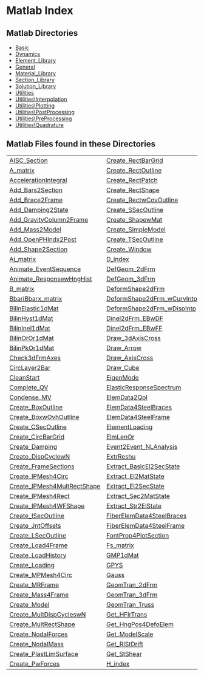 
<a name="_top"></a>
<h1>Matlab Index</h1>
<h2>Matlab Directories</h2>
<ul style="list-style-image:url(./matlabicon.gif)">
<li><a href="Basic/FEDEASLab.html">Basic</a></li><li><a href="Dynamics/FEDEASLab.html">Dynamics</a></li><li><a href="Element_Library/FEDEASLab.html">Element_Library</a></li><li><a href="General/FEDEASLab.html">General</a></li><li><a href="Material_Library/FEDEASLab.html">Material_Library</a></li><li><a href="Section_Library/FEDEASLab.html">Section_Library</a></li><li><a href="Solution_Library/FEDEASLab.html">Solution_Library</a></li><li><a href="Utilities/FEDEASLab.html">Utilities</a></li><li><a href="Utilities/Interpolation/FEDEASLab.html">Utilities\Interpolation</a></li><li><a href="Utilities/Plotting/FEDEASLab.html">Utilities\Plotting</a></li><li><a href="Utilities/PostProcessing/FEDEASLab.html">Utilities\PostProcessing</a></li><li><a href="Utilities/PreProcessing/FEDEASLab.html">Utilities\PreProcessing</a></li><li><a href="Utilities/Quadrature/FEDEASLab.html">Utilities\Quadrature</a></li></ul>
<h2>Matlab Files found in these Directories</h2>
<table width="100%">
		<tr>
				<td><a href="Utilities/PreProcessing/AISC_Section.html" title="Utilities\PreProcessing">AISC_Section</a></td>		<td><a href="Utilities/PreProcessing/Create_RectBarGrid.html" title="Utilities\PreProcessing">Create_RectBarGrid</a></td>		<td><a href="Utilities/Interpolation/Hermite.html" title="Utilities\Interpolation">Hermite</a></td>		<td><a href="Utilities/Plotting/Plot_2dMomntDistr.html" title="Utilities\Plotting">Plot_2dMomntDistr</a></td>	</tr>	<tr>
				<td><a href="Basic/A_matrix.html" title="Basic">A_matrix</a></td>		<td><a href="Utilities/PreProcessing/Create_RectOutline.html" title="Utilities\PreProcessing">Create_RectOutline</a></td>		<td><a href="Utilities/Interpolation/HermiteN.html" title="Utilities\Interpolation">HermiteN</a></td>		<td><a href="Utilities/Plotting/Plot_AxialForces.html" title="Utilities\Plotting">Plot_AxialForces</a></td>	</tr>	<tr>
				<td><a href="Dynamics/AccelerationIntegral.html" title="Dynamics">AccelerationIntegral</a></td>		<td><a href="Utilities/PreProcessing/Create_RectPatch.html" title="Utilities\PreProcessing">Create_RectPatch</a></td>		<td><a href="Section_Library/HomoCircSecw1dMat.html" title="Section_Library">HomoCircSecw1dMat</a></td>		<td><a href="Utilities/Plotting/Plot_BounCond.html" title="Utilities\Plotting">Plot_BounCond</a></td>	</tr>	<tr>
				<td><a href="Utilities/PreProcessing/Add_Bars2Section.html" title="Utilities\PreProcessing">Add_Bars2Section</a></td>		<td><a href="Utilities/PreProcessing/Create_RectShape.html" title="Utilities\PreProcessing">Create_RectShape</a></td>		<td><a href="Section_Library/HomoRectSecw1dMat.html" title="Section_Library">HomoRectSecw1dMat</a></td>		<td><a href="Utilities/Plotting/Plot_DeformedStructure.html" title="Utilities\Plotting">Plot_DeformedStructure</a></td>	</tr>	<tr>
				<td><a href="Utilities/PreProcessing/Add_Brace2Frame.html" title="Utilities\PreProcessing">Add_Brace2Frame</a></td>		<td><a href="Utilities/PreProcessing/Create_RectwCovOutline.html" title="Utilities\PreProcessing">Create_RectwCovOutline</a></td>		<td><a href="Section_Library/HomoWFSecw1dMat.html" title="Section_Library">HomoWFSecw1dMat</a></td>		<td><a href="Utilities/Plotting/Plot_DispPath.html" title="Utilities\Plotting">Plot_DispPath</a></td>	</tr>	<tr>
				<td><a href="General/Add_Damping2State.html" title="General">Add_Damping2State</a></td>		<td><a href="Utilities/PreProcessing/Create_SSecOutline.html" title="Utilities\PreProcessing">Create_SSecOutline</a></td>		<td><a href="Solution_Library/Increment.html" title="Solution_Library">Increment</a></td>		<td><a href="Utilities/Plotting/Plot_EQRecord.html" title="Utilities\Plotting">Plot_EQRecord</a></td>	</tr>	<tr>
				<td><a href="Utilities/PreProcessing/Add_GravityColumn2Frame.html" title="Utilities\PreProcessing">Add_GravityColumn2Frame</a></td>		<td><a href="Utilities/PreProcessing/Create_ShapewMat.html" title="Utilities\PreProcessing">Create_ShapewMat</a></td>		<td><a href="Element_Library/Inel2dFrm_wLHNMYS.html" title="Element_Library">Inel2dFrm_wLHNMYS</a></td>		<td><a href="Utilities/Plotting/Plot_ElemLoading.html" title="Utilities\Plotting">Plot_ElemLoading</a></td>	</tr>	<tr>
				<td><a href="General/Add_Mass2Model.html" title="General">Add_Mass2Model</a></td>		<td><a href="General/Create_SimpleModel.html" title="General">Create_SimpleModel</a></td>		<td><a href="Element_Library/Inel2dFrm_wLPPM.html" title="Element_Library">Inel2dFrm_wLPPM</a></td>		<td><a href="Utilities/Plotting/Plot_ForcDistr.html" title="Utilities\Plotting">Plot_ForcDistr</a></td>	</tr>	<tr>
				<td><a href="Utilities/PostProcessing/Add_OpenPHIndx2Post.html" title="Utilities\PostProcessing">Add_OpenPHIndx2Post</a></td>		<td><a href="Utilities/PreProcessing/Create_TSecOutline.html" title="Utilities\PreProcessing">Create_TSecOutline</a></td>		<td><a href="Element_Library/Inel2dFrm_wOneComp.html" title="Element_Library">Inel2dFrm_wOneComp</a></td>		<td><a href="Utilities/Plotting/Plot_Hinge4Elem.html" title="Utilities\Plotting">Plot_Hinge4Elem</a></td>	</tr>	<tr>
				<td><a href="Utilities/PreProcessing/Add_Shape2Section.html" title="Utilities\PreProcessing">Add_Shape2Section</a></td>		<td><a href="Utilities/Plotting/Create_Window.html" title="Utilities\Plotting">Create_Window</a></td>		<td><a href="Element_Library/Inel2dFrm_wTwoComp.html" title="Element_Library">Inel2dFrm_wTwoComp</a></td>		<td><a href="Utilities/Plotting/Plot_IPVarDistr.html" title="Utilities\Plotting">Plot_IPVarDistr</a></td>	</tr>	<tr>
				<td><a href="General/Aj_matrix.html" title="General">Aj_matrix</a></td>		<td><a href="Utilities/D_index.html" title="Utilities">D_index</a></td>		<td><a href="Material_Library/InelJ2PwLH3dMat.html" title="Material_Library">InelJ2PwLH3dMat</a></td>		<td><a href="Utilities/Plotting/Plot_LoadHistory.html" title="Utilities\Plotting">Plot_LoadHistory</a></td>	</tr>	<tr>
				<td><a href="Utilities/Plotting/Animate_EventSequence.html" title="Utilities\Plotting">Animate_EventSequence</a></td>		<td><a href="Element_Library/DefGeom_2dFrm.html" title="Element_Library">DefGeom_2dFrm</a></td>		<td><a href="Material_Library/InelLPwLH1dMat.html" title="Material_Library">InelLPwLH1dMat</a></td>		<td><a href="Utilities/Plotting/Plot_Mesh4Circ.html" title="Utilities\Plotting">Plot_Mesh4Circ</a></td>	</tr>	<tr>
				<td><a href="Utilities/Plotting/Animate_ResponsewHngHist.html" title="Utilities\Plotting">Animate_ResponsewHngHist</a></td>		<td><a href="Element_Library/DefGeom_3dFrm.html" title="Element_Library">DefGeom_3dFrm</a></td>		<td><a href="Dynamics/InelSDOF_Newmark.html" title="Dynamics">InelSDOF_Newmark</a></td>		<td><a href="Utilities/Plotting/Plot_Mesh4MultRectShape.html" title="Utilities\Plotting">Plot_Mesh4MultRectShape</a></td>	</tr>	<tr>
				<td><a href="Basic/B_matrix.html" title="Basic">B_matrix</a></td>		<td><a href="Element_Library/DeformShape2dFrm.html" title="Element_Library">DeformShape2dFrm</a></td>		<td><a href="Element_Library/InelTruss.html" title="Element_Library">InelTruss</a></td>		<td><a href="Utilities/Plotting/Plot_Model.html" title="Utilities\Plotting">Plot_Model</a></td>	</tr>	<tr>
				<td><a href="Basic/BbariBbarx_matrix.html" title="Basic">BbariBbarx_matrix</a></td>		<td><a href="Element_Library/DeformShape2dFrm_wCurvIntp.html" title="Element_Library">DeformShape2dFrm_wCurvIntp</a></td>		<td><a href="Solution_Library/Initialize.html" title="Solution_Library">Initialize</a></td>		<td><a href="Utilities/Plotting/Plot_NodalForces.html" title="Utilities\Plotting">Plot_NodalForces</a></td>	</tr>	<tr>
				<td><a href="Material_Library/BilinElastic1dMat.html" title="Material_Library">BilinElastic1dMat</a></td>		<td><a href="Element_Library/DeformShape2dFrm_wDispIntp.html" title="Element_Library">DeformShape2dFrm_wDispIntp</a></td>		<td><a href="Solution_Library/Initialize_SolStrat.html" title="Solution_Library">Initialize_SolStrat</a></td>		<td><a href="Utilities/Plotting/Plot_OpenPlasticHinges.html" title="Utilities\Plotting">Plot_OpenPlasticHinges</a></td>	</tr>	<tr>
				<td><a href="Material_Library/BilinHyst1dMat.html" title="Material_Library">BilinHyst1dMat</a></td>		<td><a href="Element_Library/Dinel2dFrm_EBwDF.html" title="Element_Library">Dinel2dFrm_EBwDF</a></td>		<td><a href="Solution_Library/Initialize_State.html" title="Solution_Library">Initialize_State</a></td>		<td><a href="Utilities/Plotting/Plot_PlasticHinges.html" title="Utilities\Plotting">Plot_PlasticHinges</a></td>	</tr>	<tr>
				<td><a href="Material_Library/BilinInel1dMat.html" title="Material_Library">BilinInel1dMat</a></td>		<td><a href="Element_Library/Dinel2dFrm_EBwFF.html" title="Element_Library">Dinel2dFrm_EBwFF</a></td>		<td><a href="Solution_Library/Iterate.html" title="Solution_Library">Iterate</a></td>		<td><a href="Utilities/Plotting/Plot_Releases.html" title="Utilities\Plotting">Plot_Releases</a></td>	</tr>	<tr>
				<td><a href="Material_Library/BilinOrOr1dMat.html" title="Material_Library">BilinOrOr1dMat</a></td>		<td><a href="Utilities/Plotting/Draw_3dAxisCross.html" title="Utilities\Plotting">Draw_3dAxisCross</a></td>		<td><a href="Basic/Ks_matrix.html" title="Basic">Ks_matrix</a></td>		<td><a href="Utilities/Plotting/Plot_SectionGeometry.html" title="Utilities\Plotting">Plot_SectionGeometry</a></td>	</tr>	<tr>
				<td><a href="Material_Library/BilinPkOr1dMat.html" title="Material_Library">BilinPkOr1dMat</a></td>		<td><a href="Utilities/Plotting/Draw_Arrow.html" title="Utilities\Plotting">Draw_Arrow</a></td>		<td><a href="Element_Library/LE2dFrm.html" title="Element_Library">LE2dFrm</a></td>		<td><a href="Utilities/Plotting/Plot_StoryDistr.html" title="Utilities\Plotting">Plot_StoryDistr</a></td>	</tr>	<tr>
				<td><a href="Element_Library/Check3dFrmAxes.html" title="Element_Library">Check3dFrmAxes</a></td>		<td><a href="Utilities/Plotting/Draw_AxisCross.html" title="Utilities\Plotting">Draw_AxisCross</a></td>		<td><a href="Element_Library/LE2dFrm_wPdelta.html" title="Element_Library">LE2dFrm_wPdelta</a></td>		<td><a href="Utilities/Plotting/Plot_XYData.html" title="Utilities\Plotting">Plot_XYData</a></td>	</tr>	<tr>
				<td><a href="Utilities/PreProcessing/CircLayer2Bar.html" title="Utilities\PreProcessing">CircLayer2Bar</a></td>		<td><a href="Utilities/Plotting/Draw_Cube.html" title="Utilities\Plotting">Draw_Cube</a></td>		<td><a href="Element_Library/LE3dFrm.html" title="Element_Library">LE3dFrm</a></td>		<td><a href="Utilities/Print_PDFile.html" title="Utilities">Print_PDFile</a></td>	</tr>	<tr>
				<td><a href="Utilities/CleanStart.html" title="Utilities">CleanStart</a></td>		<td><a href="Dynamics/EigenMode.html" title="Dynamics">EigenMode</a></td>		<td><a href="Element_Library/LETruss.html" title="Element_Library">LETruss</a></td>		<td><a href="Basic/Q0_vector.html" title="Basic">Q0_vector</a></td>	</tr>	<tr>
				<td><a href="Utilities/PostProcessing/Complete_QV.html" title="Utilities\PostProcessing">Complete_QV</a></td>		<td><a href="Dynamics/ElasticResponseSpectrum.html" title="Dynamics">ElasticResponseSpectrum</a></td>		<td><a href="Dynamics/LSDOF_LinearWilson.html" title="Dynamics">LSDOF_LinearWilson</a></td>		<td><a href="Utilities/PostProcessing/Q2Post.html" title="Utilities\PostProcessing">Q2Post</a></td>	</tr>	<tr>
				<td><a href="Solution_Library/Condense_MV.html" title="Solution_Library">Condense_MV</a></td>		<td><a href="Utilities/PreProcessing/ElemData2Qpl.html" title="Utilities\PreProcessing">ElemData2Qpl</a></td>		<td><a href="Dynamics/LSDOF_Newmark.html" title="Dynamics">LSDOF_Newmark</a></td>		<td><a href="Section_Library/ReCircSecw1dMat.html" title="Section_Library">ReCircSecw1dMat</a></td>	</tr>	<tr>
				<td><a href="Utilities/PreProcessing/Create_BoxOutline.html" title="Utilities\PreProcessing">Create_BoxOutline</a></td>		<td><a href="Utilities/PreProcessing/ElemData4SteelBraces.html" title="Utilities\PreProcessing">ElemData4SteelBraces</a></td>		<td><a href="Utilities/Plotting/Label_2dMoments.html" title="Utilities\Plotting">Label_2dMoments</a></td>		<td><a href="Section_Library/ReRectSecw1dMat.html" title="Section_Library">ReRectSecw1dMat</a></td>	</tr>	<tr>
				<td><a href="Utilities/PreProcessing/Create_BoxwOvhOutline.html" title="Utilities\PreProcessing">Create_BoxwOvhOutline</a></td>		<td><a href="Utilities/PreProcessing/ElemData4SteelFrame.html" title="Utilities\PreProcessing">ElemData4SteelFrame</a></td>		<td><a href="Utilities/Plotting/Label_AxialForces.html" title="Utilities\Plotting">Label_AxialForces</a></td>		<td><a href="Basic/Readme.html" title="Basic">Readme</a></td>	</tr>	<tr>
				<td><a href="Utilities/PreProcessing/Create_CSecOutline.html" title="Utilities\PreProcessing">Create_CSecOutline</a></td>		<td><a href="Element_Library/ElementLoading.html" title="Element_Library">ElementLoading</a></td>		<td><a href="Utilities/Plotting/Label_Model.html" title="Utilities\Plotting">Label_Model</a></td>		<td><a href="Utilities/PreProcessing/Rectangle2Fiber.html" title="Utilities\PreProcessing">Rectangle2Fiber</a></td>	</tr>	<tr>
				<td><a href="Utilities/PreProcessing/Create_CircBarGrid.html" title="Utilities\PreProcessing">Create_CircBarGrid</a></td>		<td><a href="Basic/ElmLenOr.html" title="Basic">ElmLenOr</a></td>		<td><a href="Utilities/Interpolation/Lagrange.html" title="Utilities\Interpolation">Lagrange</a></td>		<td><a href="Utilities/SIUnits.html" title="Utilities">SIUnits</a></td>	</tr>	<tr>
				<td><a href="General/Create_Damping.html" title="General">Create_Damping</a></td>		<td><a href="Solution_Library/Event2Event_NLAnalysis.html" title="Solution_Library">Event2Event_NLAnalysis</a></td>		<td><a href="Utilities/Interpolation/LagrangeN.html" title="Utilities\Interpolation">LagrangeN</a></td>		<td><a href="Basic/S_Check_Global3dEQ.html" title="Basic">S_Check_Global3dEQ</a></td>	</tr>	<tr>
				<td><a href="Utilities/Create_DispCyclewN.html" title="Utilities">Create_DispCyclewN</a></td>		<td><a href="Element_Library/ExtrReshu.html" title="Element_Library">ExtrReshu</a></td>		<td><a href="Element_Library/Large2du2v_Frm.html" title="Element_Library">Large2du2v_Frm</a></td>		<td><a href="Basic/S_DisplMethod.html" title="Basic">S_DisplMethod</a></td>	</tr>	<tr>
				<td><a href="Utilities/PreProcessing/Create_FrameSections.html" title="Utilities\PreProcessing">Create_FrameSections</a></td>		<td><a href="Element_Library/Extract_BasicEl2SecState.html" title="Element_Library">Extract_BasicEl2SecState</a></td>		<td><a href="Element_Library/Large3du2v_Frm.html" title="Element_Library">Large3du2v_Frm</a></td>		<td><a href="Basic/S_ForceMethod.html" title="Basic">S_ForceMethod</a></td>	</tr>	<tr>
				<td><a href="Utilities/PreProcessing/Create_IPMesh4Circ.html" title="Utilities\PreProcessing">Create_IPMesh4Circ</a></td>		<td><a href="Element_Library/Extract_El2MatState.html" title="Element_Library">Extract_El2MatState</a></td>		<td><a href="Utilities/Plotting/LineProp4PlotSection.html" title="Utilities\Plotting">LineProp4PlotSection</a></td>		<td><a href="Element_Library/SectionWrapper.html" title="Element_Library">SectionWrapper</a></td>	</tr>	<tr>
				<td><a href="Utilities/PreProcessing/Create_IPMesh4MultRectShape.html" title="Utilities\PreProcessing">Create_IPMesh4MultRectShape</a></td>		<td><a href="Element_Library/Extract_El2SecState.html" title="Element_Library">Extract_El2SecState</a></td>		<td><a href="Solution_Library/LinearStep.html" title="Solution_Library">LinearStep</a></td>		<td><a href="Utilities/Quadrature/Simpson.html" title="Utilities\Quadrature">Simpson</a></td>	</tr>	<tr>
				<td><a href="Utilities/PreProcessing/Create_IPMesh4Rect.html" title="Utilities\PreProcessing">Create_IPMesh4Rect</a></td>		<td><a href="Section_Library/Extract_Sec2MatState.html" title="Section_Library">Extract_Sec2MatState</a></td>		<td><a href="Solution_Library/LoadFactorControl.html" title="Solution_Library">LoadFactorControl</a></td>		<td><a href="Solution_Library/StateDetermination.html" title="Solution_Library">StateDetermination</a></td>	</tr>	<tr>
				<td><a href="Utilities/PreProcessing/Create_IPMesh4WFShape.html" title="Utilities\PreProcessing">Create_IPMesh4WFShape</a></td>		<td><a href="General/Extract_Str2ElState.html" title="General">Extract_Str2ElState</a></td>		<td><a href="Solution_Library/LoadFactorIncrement.html" title="Solution_Library">LoadFactorIncrement</a></td>		<td><a href="General/Structure.html" title="General">Structure</a></td>	</tr>	<tr>
				<td><a href="Utilities/PreProcessing/Create_ISecOutline.html" title="Utilities\PreProcessing">Create_ISecOutline</a></td>		<td><a href="Utilities/PreProcessing/FiberElemData4SteelBraces.html" title="Utilities\PreProcessing">FiberElemData4SteelBraces</a></td>		<td><a href="Utilities/Quadrature/Lobatto.html" title="Utilities\Quadrature">Lobatto</a></td>		<td><a href="General/SubIncr4ElemntSD.html" title="General">SubIncr4ElemntSD</a></td>	</tr>	<tr>
				<td><a href="Utilities/PreProcessing/Create_JntOffsets.html" title="Utilities\PreProcessing">Create_JntOffsets</a></td>		<td><a href="Utilities/PreProcessing/FiberElemData4SteelFrame.html" title="Utilities\PreProcessing">FiberElemData4SteelFrame</a></td>		<td><a href="Basic/Localize.html" title="Basic">Localize</a></td>		<td><a href="Solution_Library/TimeIntegrationConstants.html" title="Solution_Library">TimeIntegrationConstants</a></td>	</tr>	<tr>
				<td><a href="Utilities/PreProcessing/Create_LSecOutline.html" title="Utilities\PreProcessing">Create_LSecOutline</a></td>		<td><a href="Utilities/Plotting/FontProp4PlotSection.html" title="Utilities\Plotting">FontProp4PlotSection</a></td>		<td><a href="Utilities/PreProcessing/MP1dInt4Circ.html" title="Utilities\PreProcessing">MP1dInt4Circ</a></td>		<td><a href="Element_Library/TranJnt.html" title="Element_Library">TranJnt</a></td>	</tr>	<tr>
				<td><a href="Utilities/PreProcessing/Create_Load4Frame.html" title="Utilities\PreProcessing">Create_Load4Frame</a></td>		<td><a href="Basic/Fs_matrix.html" title="Basic">Fs_matrix</a></td>		<td><a href="Utilities/PreProcessing/MP2dInt4Circ.html" title="Utilities\PreProcessing">MP2dInt4Circ</a></td>		<td><a href="Solution_Library/TransientIncrement.html" title="Solution_Library">TransientIncrement</a></td>	</tr>	<tr>
				<td><a href="Utilities/Create_LoadHistory.html" title="Utilities">Create_LoadHistory</a></td>		<td><a href="Material_Library/GMP1dMat.html" title="Material_Library">GMP1dMat</a></td>		<td><a href="Material_Library/ManderConcr1dMat.html" title="Material_Library">ManderConcr1dMat</a></td>		<td><a href="Solution_Library/TransientInitialize.html" title="Solution_Library">TransientInitialize</a></td>	</tr>	<tr>
				<td><a href="General/Create_Loading.html" title="General">Create_Loading</a></td>		<td><a href="Element_Library/GPYS.html" title="Element_Library">GPYS</a></td>		<td><a href="Element_Library/MaterialWrapper.html" title="Element_Library">MaterialWrapper</a></td>		<td><a href="Solution_Library/TransientIterate.html" title="Solution_Library">TransientIterate</a></td>	</tr>	<tr>
				<td><a href="Utilities/PreProcessing/Create_MPMesh4Circ.html" title="Utilities\PreProcessing">Create_MPMesh4Circ</a></td>		<td><a href="Utilities/Quadrature/Gauss.html" title="Utilities\Quadrature">Gauss</a></td>		<td><a href="Utilities/Quadrature/Midpoint.html" title="Utilities\Quadrature">Midpoint</a></td>		<td><a href="Solution_Library/TransientStateDetermination.html" title="Solution_Library">TransientStateDetermination</a></td>	</tr>	<tr>
				<td><a href="Utilities/PreProcessing/Create_MRFrame.html" title="Utilities\PreProcessing">Create_MRFrame</a></td>		<td><a href="Element_Library/GeomTran_2dFrm.html" title="Element_Library">GeomTran_2dFrm</a></td>		<td><a href="Dynamics/ModalAnalysis.html" title="Dynamics">ModalAnalysis</a></td>		<td><a href="Utilities/Quadrature/Trap.html" title="Utilities\Quadrature">Trap</a></td>	</tr>	<tr>
				<td><a href="Utilities/PreProcessing/Create_Mass4Frame.html" title="Utilities\PreProcessing">Create_Mass4Frame</a></td>		<td><a href="Element_Library/GeomTran_3dFrm.html" title="Element_Library">GeomTran_3dFrm</a></td>		<td><a href="Dynamics/ModeDecomposition.html" title="Dynamics">ModeDecomposition</a></td>		<td><a href="Utilities/Units.html" title="Utilities">Units</a></td>	</tr>	<tr>
				<td><a href="General/Create_Model.html" title="General">Create_Model</a></td>		<td><a href="Element_Library/GeomTran_Truss.html" title="Element_Library">GeomTran_Truss</a></td>		<td><a href="Section_Library/MultRectSecw1dMat.html" title="Section_Library">MultRectSecw1dMat</a></td>		<td><a href="Solution_Library/Update_State.html" title="Solution_Library">Update_State</a></td>	</tr>	<tr>
				<td><a href="Utilities/Create_MultDispCycleswN.html" title="Utilities">Create_MultDispCycleswN</a></td>		<td><a href="Utilities/PostProcessing/Get_HFlrTrans.html" title="Utilities\PostProcessing">Get_HFlrTrans</a></td>		<td><a href="Solution_Library/OneIteration.html" title="Solution_Library">OneIteration</a></td>		<td><a href="Solution_Library/Update_TransientState.html" title="Solution_Library">Update_TransientState</a></td>	</tr>	<tr>
				<td><a href="Utilities/PreProcessing/Create_MultRectShape.html" title="Utilities\PreProcessing">Create_MultRectShape</a></td>		<td><a href="Utilities/Plotting/Get_HngPos4DefoElem.html" title="Utilities\Plotting">Get_HngPos4DefoElem</a></td>		<td><a href="Solution_Library/OneTransientIteration.html" title="Solution_Library">OneTransientIteration</a></td>		<td><a href="Basic/V0_vector.html" title="Basic">V0_vector</a></td>	</tr>	<tr>
				<td><a href="General/Create_NodalForces.html" title="General">Create_NodalForces</a></td>		<td><a href="Utilities/Plotting/Get_ModelScale.html" title="Utilities\Plotting">Get_ModelScale</a></td>		<td><a href="Solution_Library/PlasticAnalysis.html" title="Solution_Library">PlasticAnalysis</a></td>		<td><a href="Element_Library/kg_2dFrm.html" title="Element_Library">kg_2dFrm</a></td>	</tr>	<tr>
				<td><a href="General/Create_NodalMass.html" title="General">Create_NodalMass</a></td>		<td><a href="Utilities/PostProcessing/Get_RIStDrift.html" title="Utilities\PostProcessing">Get_RIStDrift</a></td>		<td><a href="Basic/PlasticAnalysis_wLBT.html" title="Basic">PlasticAnalysis_wLBT</a></td>		<td><a href="Element_Library/kg_3dFrm.html" title="Element_Library">kg_3dFrm</a></td>	</tr>	<tr>
				<td><a href="Solution_Library/Create_PlastLimSurface.html" title="Solution_Library">Create_PlastLimSurface</a></td>		<td><a href="Utilities/PostProcessing/Get_StShear.html" title="Utilities\PostProcessing">Get_StShear</a></td>		<td><a href="Basic/PlasticAnalysis_wUBT.html" title="Basic">PlasticAnalysis_wUBT</a></td>		<td><a href="Element_Library/kg_Truss.html" title="Element_Library">kg_Truss</a></td>	</tr>	<tr>
				<td><a href="General/Create_PwForces.html" title="General">Create_PwForces</a></td>		<td><a href="Utilities/H_index.html" title="Utilities">H_index</a></td>		<td><a href="Utilities/Plotting/Plot_2dCurvDistr.html" title="Utilities\Plotting">Plot_2dCurvDistr</a></td>		<td><a href="" title=""></a></td>	</tr></table>

